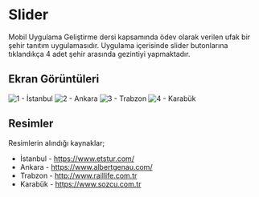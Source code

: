 # Slider

Mobil Uygulama Geliştirme dersi kapsamında ödev olarak verilen ufak bir şehir tanıtım uygulamasıdır. Uygulama içerisinde slider butonlarına tıklandıkça 4 adet şehir arasında gezintiyi yapmaktadır.

## Ekran Görüntüleri
![1 - İstanbul](https://i.ibb.co/5jpBPJ9/1-istanbul.png)
![2 - Ankara](https://i.ibb.co/t2s2GrM/2-ankara.png)
![3 - Trabzon](https://i.ibb.co/61x5HCj/3-trabzon.png)
![4 - Karabük](https://i.ibb.co/YXfBdTz/4-karab-k.png)


## Resimler
Resimlerin alındığı kaynaklar;
- İstanbul - https://www.etstur.com/
- Ankara   - https://www.albertgenau.com/
- Trabzon  - http://www.raillife.com.tr
- Karabük  - https://www.sozcu.com.tr
